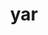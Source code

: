 ---
category: 3-letters
denotation: null
name: yar
reference_link: https://www.etymonline.com/word/yar
root_language: null
root_name: null
title: yar
type: free
word_sums:
- respelling: yar
  sum: 'Yar + '
---